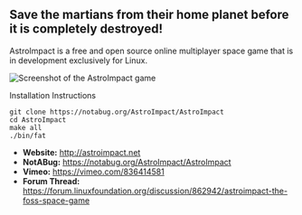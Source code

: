 ## Save the martians from their home planet before it is completely destroyed!

AstroImpact is a free and open source online multiplayer space game that is in development exclusively for Linux.

![Screenshot of the AstroImpact game](https://us.v-cdn.net/6030874/uploads/editor/aa/ubn8tqbf6irz.png)

Installation Instructions
```
git clone https://notabug.org/AstroImpact/AstroImpact
cd AstroImpact
make all
./bin/fat
```

- **Website:** http://astroimpact.net
- **NotABug:** https://notabug.org/AstroImpact/AstroImpact
- **Vimeo:** https://vimeo.com/836414581
- **Forum Thread:** https://forum.linuxfoundation.org/discussion/862942/astroimpact-the-foss-space-game
